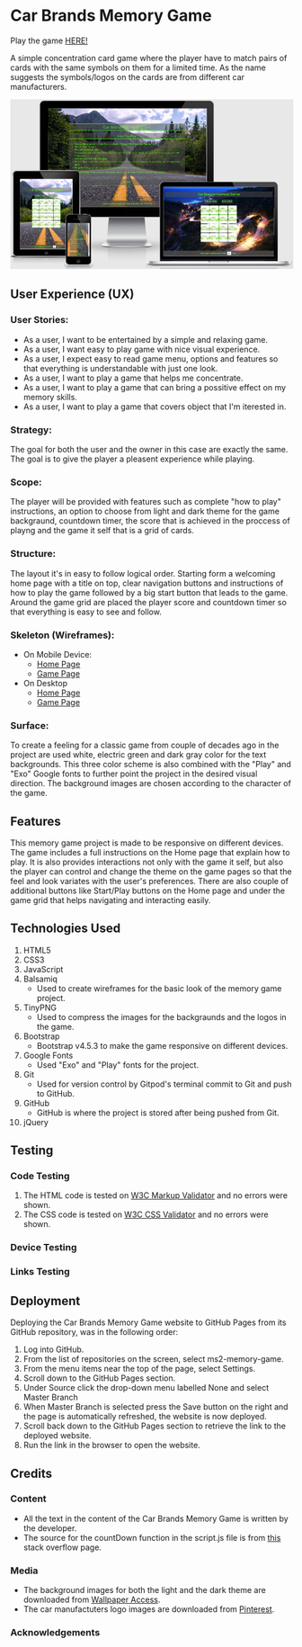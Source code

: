 # Car Brands Memory Game

Play the game [HERE!](https://dimitar-4.github.io/ms2-memory-game/) 

 A simple concentration card game where the player have to match pairs of cards with the same symbols on them for a limited time.
As the name suggests the symbols/logos on the cards are from different car manufacturers.

![responsive-img](assets/responsive-image/my-memory-game.PNG)

## User Experience (UX)

### User Stories:
* As a user, I want to be entertained by a simple and relaxing game.
* As a user, I want easy to play game with nice visual experience.
* As a user, I expect easy to read game menu, options and features so that everything is understandable with just one look.
* As a user, I want to play a game that helps me concentrate.
* As a user, I want to play a game that can bring a possitive effect on my memory skills.
* As a user, I want to play a game that covers object that I'm iterested in.

### Strategy:

 The goal for both the user and the owner in this case are exactly the same. The goal is to give the player a pleasent experience while playing. 

### Scope: 

 The player will be provided with features such as complete "how to play" instructions, an option to choose from light and dark theme for the game backgraund, 
countdown timer, the score that is achieved in the proccess of playng and the game it self that is a grid of cards.

### Structure:

  The layout it's in easy to follow logical order. Starting form a welcoming home page with a title on top, 
 clear navigation buttons and instructions of how to play the game followed by a big start button that leads to the game.
 Around the game grid are placed the player score and countdown timer so that everything is easy to see and follow.

### Skeleton (Wireframes):

* On Mobile Device:
   - [Home Page](https://raw.githubusercontent.com/dimitar-4/ms2-memory-game/master/assets/wireframes/Home%20Mobile.png)
   - [Game Page](https://raw.githubusercontent.com/dimitar-4/ms2-memory-game/master/assets/wireframes/Game%20Mobile.png)
* On Desktop
   - [Home Page](https://raw.githubusercontent.com/dimitar-4/ms2-memory-game/master/assets/wireframes/Home%20Desktop.png)
   - [Game Page](https://raw.githubusercontent.com/dimitar-4/ms2-memory-game/master/assets/wireframes/Game%20Desktop.png)

### Surface:

 To create a feeling for a classic game from couple of decades ago in the project are used white, 
electric green and dark gray color for the text backgrounds. This three color scheme is also combined 
with the "Play" and "Exo" Google fonts to further point the project in the desired visual direction. The
background images are chosen according to the character of the game. 

## Features

 This memory game project is made to be responsive on different devices. The game includes a full instructions on the Home page that 
explain how to play. It is also provides interactions not only with the game it self, 
but also the player can control and change the theme on the game pages so that the feel and look variates with the user's preferences. 
There are also couple of additional buttons like Start/Play buttons on the Home page and under the game grid that helps navigating and interacting easily.  

## Technologies Used 

1. HTML5
2. CSS3
3. JavaScript 
4. Balsamiq
   - Used to create wireframes for the basic look of the memory game project.
5. TinyPNG
   - Used to compress the images for the backgraunds and the logos in the game.
6. Bootstrap
   - Bootstrap v4.5.3 to make the game responsive on different devices.
7. Google Fonts
   - Used "Exo" and "Play" fonts for the project.
8. Git
   - Used for version control by Gitpod's terminal commit to Git and push to GitHub.
9. GitHub
   - GitHub is where the project is stored after being pushed from Git.
10. jQuery

## Testing

### Code Testing

1. The HTML code is tested on [W3C Markup Validator](https://validator.w3.org/#validate_by_input) and no errors were shown.
2. The CSS code is tested on [W3C CSS Validator](https://jigsaw.w3.org/css-validator/#validate_by_input) and no errors were shown.

### Device Testing

### Links Testing

## Deployment

Deploying the Car Brands Memory Game website to GitHub Pages from its GitHub repository, was in the following order:

1. Log into GitHub.
2. From the list of repositories on the screen, select ms2-memory-game.
3. From the menu items near the top of the page, select Settings.
4. Scroll down to the GitHub Pages section.
5. Under Source click the drop-down menu labelled None and select Master Branch
6. When Master Branch is selected press the Save button on the right and the page is automatically refreshed, the website is now deployed.
7. Scroll back down to the GitHub Pages section to retrieve the link to the deployed website.
8. Run the link in the browser to open the website.

## Credits

### Content

* All the text in the content of the Car Brands Memory Game is written by the developer.
* The source for the countDown function in the script.js file is from [this](https://stackoverflow.com/questions/35299413/1-min-countdown-javascript) stack overflow page. 

### Media

* The background images for both the light and the dark theme are downloaded from [Wallpaper Access](https://wallpaperaccess.com/).
* The car manufactuters logo images are downloaded from [Pinterest](https://www.pinterest.com/).

### Acknowledgements
